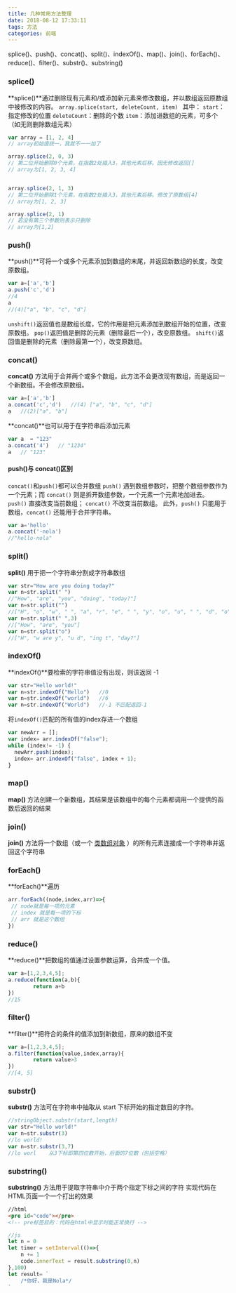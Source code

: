 ```yaml
---
title: 几种常用方法整理
date: 2018-08-12 17:33:11
tags: 方法
categories: 前端
---
```

splice()、push()、concat()、split()、indexOf()、map()、join()、forEach()、reduce()、filter()、substr()、substring()
<escape><!-- more --></escape>
### splice()
**splice()**通过删除现有元素和/或添加新元素来修改数组，并以数组返回原数组中被修改的内容。
`array.splice(start, deleteCount, item) `
其中：
`start`：指定修改的位置 
`deleteCount`：删除的个数 
`item`：添加进数组的元素，可多个（如无则删除数组元素）
```javascript
var array = [1, 2, 4]
// array初始值统一，我就不一一加了

array.splice(2, 0, 3)   
// 第二位开始删除0个元素，在指数2处插入3，其他元素后移。因无修改返回[]
// array为[1, 2, 3, 4]


array.splice(2, 1, 3)   
// 第二位开始删除1个元素，在指数2处插入3，其他元素后移。修改了原数组[4]
// array为[1, 2, 3]  

array.splice(2, 1)
// 若没有第三个参数则表示只删除 
// array为[1,2]

```

### push()
**push()**可将一个或多个元素添加到数组的末尾，并返回新数组的长度，改变原数组。
```javascript
var a=['a','b']
a.push('c','d')
//4
a
//(4)["a", "b", "c", "d"]
```
`unshift()`返回值也是数组长度，它的作用是把元素添加到数组开始的位置，改变原数组。
`pop()`返回值是删除的元素（删除最后一个），改变原数组。
`shift()`返回值是删除的元素（删除最第一个），改变原数组。

### concat()
**concat()** 方法用于合并两个或多个数组。此方法不会更改现有数组，而是返回一个新数组。不会修改原数组。
```javascript
var a=['a','b']
a.concat('c','d')   //(4) ["a", "b", "c", "d"]
a   //(2)["a", "b"]
```
**concat()**也可以用于在字符串后添加元素
```javascript
var a  = "123"
a.concat('4')   // "1234"
a   // "123"
```

#### push()与 concat()区别
`concat()`和`push()`都可以合并数组
`push()` 遇到数组参数时，把整个数组参数作为一个元素；而  `concat()` 则是拆开数组参数，一个元素一个元素地加进去。
`push()` 直接改变当前数组； `concat()` 不改变当前数组。
此外，`push()` 只能用于数组，`concat()` 还能用于合并字符串。
```javascript
var a='hello'
a.concat('-nola')
//"hello-nola"
```

### split()
**split()** 用于把一个字符串分割成字符串数组
```javascript
var str="How are you doing today?"
var n=str.split(" ")
//"How", "are", "you", "doing", "today?"]
var n=str.split("")
//["H", "o", "w", " ", "a", "r", "e", " ", "y", "o", "u", " ", "d", "o", "i", "n", "g", " ", "t", "o", "d", "a", "y", "?"]
var n=str.split(" ",3)
//["How", "are", "you"]
var n=str.split("o")
//["H", "w are y", "u d", "ing t", "day?"]
```

### indexOf()
**indexOf()**要检索的字符串值没有出现，则该返回 -1
```javascript
var str="Hello world!"
var n=str.indexOf("Hello")   //0
var n=str.indexOf("world")   //6
var n=str.indexOf("World")   //-1 不匹配返回-1
```

将`indexOf()`匹配的所有值的index存进一个数组
```javascript
var newArr = [];
var index= arr.indexOf("false");
while (index!= -1) {
  newArr.push(index);
  index= arr.indexOf("false", index + 1);
}
```

### map()
**map()** 方法创建一个新数组，其结果是该数组中的每个元素都调用一个提供的函数后返回的结果

### join()
**join()** 方法将一个数组（或一个 [类数组对象](https://developer.mozilla.org/zh-CN//docs/Web/JavaScript/Guide/Indexed_collections#Working_with_array-like_objects) ）的所有元素连接成一个字符串并返回这个字符串

### forEach()
**forEach()**遍历
```javascript
arr.forEach((node,index,arr)=>{
 // node就是每一项的元素
 // index 就是每一项的下标
 // arr 就是这个数组
})
```

### reduce()
**reduce()**把数组的值通过设置参数运算，合并成一个值。
```javascript
var a=[1,2,3,4,5];
a.reduce(function(a,b){
        return a+b
})
//15
```

### filter()
**filter()**把符合的条件的值添加到新数组，原来的数组不变
```javascript
var a=[1,2,3,4,5];
a.filter(function(value,index,array){
        return value>3
})
//[4, 5]
```

### substr()
**substr()** 方法可在字符串中抽取从 start 下标开始的指定数目的字符。
```javascript
//stringObject.substr(start,length)
var str="Hello world!"
var n=str.substr(3)
//lo world!
var n=str.substr(3,7)
//lo worl    从3下标即第四位数开始，后面的7位数（包括空格）
```

### substring()
**substring()** 方法用于提取字符串中介于两个指定下标之间的字符
实现代码在HTML页面一个一个打出的效果
```html
//html
<pre id="code"></pre> 
<!-- pre标签目的：代码在html中显示时能正常换行 -->
```
```javascript
//js
let n = 0
let timer = setInterval(()=>{
    n += 1
    code.innerText = result.substring(0,n)
},100)
let result= `
    /*你好，我是Nola*/
`
```